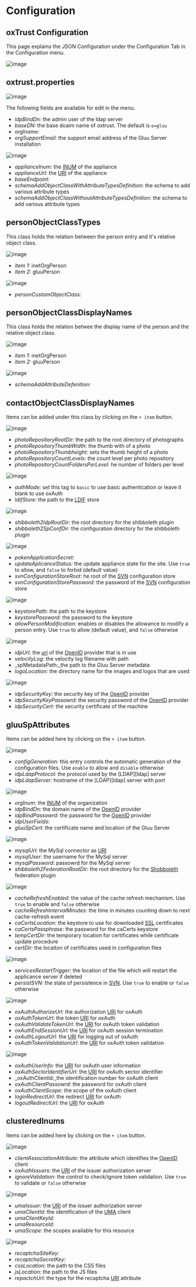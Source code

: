 # Configuration
## oxTrust Configuration
This page explains the JSON Configuration under the Configuration Tab in the Configuration menu.

![image](../img/2.4/config-json_menu.png)

## oxtrust.properties

![image](../img/2.4/config-json_oxtrustproperties.png)

The following fields are available for edit in the menu.

* _idpBindDn:_ the admin user of the ldap server
* _baseDN:_ the base doaim name of oxtrust. The default is `o=gluu`
* _orgIname:_ 
* _orgSupportEmail:_ the support email address of the Gluu Server installation

![image](../img/2.4/config-json_oxauthproperties0.png)

* _applianceInum:_ the [INUM][inum] of the appliance
* _applianceUrl:_ the [URI][uri] of the appliance
* _baseEndpoint:_ 
* _schemaAddObjectClassWithAttributeTypesDefinition:_ the schema to add various attribute types
* _schemaAddObjectClassWithoutAttributeTypesDefinition:_ the schema to add various attribute types

## personObjectClassTypes
This class holds the relation between the person entry and it's relative object class.

![image](../img/2.4/config-json_oxtrustproperties1.png)

* _item 1:_ inetOrgPerson
* _item 2:_ gluuPerson

![image](../img/2.4/config-json_oxtrustproperties1-1.png)

* _personCustomObjectClass:_

## personObjectClassDisplayNames
This class holds the relation betwee the display name of the person and the relative object class.

![image](../img/2.4/config-json_oxtrustproperties2.png)

* _item 1:_ inetOrgPerson
* _item 2:_ gluuPerson

![image](../img/2.4/config-json_oxtrustproperties2-1.png)

* _schemaAddAttributeDefenition:_ 

## contactObjectClassDisplayNames 
Items can be added under this class by clicking on the `+ item` button.

![image](../img/2.4/config-json_oxtrustproperties3.png)

* _photoRepositoryRootDir:_ the path to the root directory of photographs
* _photoRepositoryThumbWidth:_ the thumb with of a photo
* _photoRepositoryThumbheight:_ sets the thumb height of a photo
* _photoRepositoryCountLevels:_ the count level per photo repository
* _photoRepositoryCountFoldersPerLevel:_ he number of folders per level

![image](../img/2.4/config-json_oxtrustproperties3-1.png)

* _authMode:_ set this tag to `basic` to use basic authentication or leave it blank to use oxAuth
* _ldifStore:_ the path to the [LDIF][ldif] store

![image](../img/2.4/config-json_oxtrustproperties3-2.png)

* _shibboleth2IdpRootDir:_ the root directory for the shibboleth plugin
* _shibboleth2SpConfDir:_ the configuration directory for the shibboleth plugin

![image](../img/2.4/config-json_oxtrustproperties3-3.png)

* _pokenApplicationSecret:_
* _updateAplicanceStatus:_  the update appliance state for the site. Use `true` to allow, and `false` to forbid (default value)
* _svnConfigurationStoreRoot:_ he root of the [SVN][svn] configuration store
* _svnConfigurationStorePassword:_ the password of the [SVN][svn] configuration store

![image](../img/2.4/config-json_oxtrustproperties3-4.png)

* _keystorePath:_ the path to the keystore
* _keystorePassword:_ the password to the keystore
* _allowPersonModification:_ enables or disables the allowance to modify a person entry. Use `true` to allow (default value), and  `false` otherwise

![image](../img/2.4/config-json_oxtrustproperties3-5.png)

* _idpUrl:_ the [uri][uri] of the [OpenID][openid] provider that is in use
* _velocityLog:_ the velocity log filename with path
* _spMetadataPath:_the path to the Gluu Server metadata
* _logoLocation:_ the directory name for the images and logos that are used

![image](../img/2.4/config-json_oxtrustproperties3-6.png)

* _idpSecurityKey:_ the security key of the [OpenID][openid] provider
* _idpSecurityKeyPassowrd:_ the security password of the [OpenID][openid] provider
* _idpSecurityCert:_ the security certificate of the machine

## gluuSpAttributes
Items can be added here by clicking on the `+ item` button.

![image](../img/2.4/config-json_oxtrustproperties4.png)

* _configGeneration:_ this entry controls the automatic generation of the configuration files. Use `enable` to allow and `disable` otherwise
* _idpLdapProtocol:_ the protocol used by the [LDAP][ldap] server
* _idpLdapServer:_ hostname of the [LDAP][ldap] server with port

![image](../img/2.4/config-json_oxtrustproperties4-1.png)

* _orgInum:_ the [INUM][inum] of the organization
* _idpBindDn:_ the domain name of the [OpenID][openid] provider
* _idpBindPassowrd:_ the password for the [OpenID][openid] provider
* _idpUserFields:_ 
* _gluuSpCert:_ the certificate name and location of the Gluu Server

![image](../img/2.4/config-json_oxtrustproperties4-2.png)

* _mysqlUrl:_ the MySql connector as [URI][uri]
* _mysqlUser:_ the username for the MySql server
* _mysqlPassword:_ passowrd for the MySql server
* _shibboleth2FederationRootDir:_ the root directory for the [Shobboleth][shibboleth] federation plugin

![image](../img/2.4/config-json_oxtrustproperties4-3.png)

* _cacheRefreshEnabled:_ the value of the cache refresh mechanism. Use `true` to enable and `false` otherwise
* _cacheRefreshIntervalMinutes:_ the time in minutes counting down to next cache-refresh event
* _caCertsLocation:_ the keystore to use for downloaded [SSL][ssl] certificates
* _caCertsPassphrase:_ the password for the caCerts keystore
* _tempCertDir:_ the temporary location for certificates while certificate update procedure
* _certDir:_ the locaiton of certificates used in configuration files

![image](../img/2.4/config-json_oxtrustproperties4-4.png)

* _servicesRestartTrigger:_ the location of the file which will restart the applicance server if deleted
* _persistSVN:_ the state of persistence in [SVN][svn]. Use `true` to enable or `false` otherwise

![image](../img/2.4/config-json_oxtrustproperties4-5.png)

* _oxAuthAuthorizeUrl:_ the authorization [URI][uri] for oxAuth
* _oxAuthTokenUrl:_ the token [URI][uri] for oxAuth
* _oxAuthValidateTokenUrl:_ the [URI][uri] for oxAuth token validation
* _oxAuthEndSessionUrl:_ the [URI][uri] for oxAuth session termination
* _oxAuthLogoutUrl:_ the [URI][uri] for logging out of oxAuth
* _oxAuthTokenValidationUrl:_ the [URI][uri] for oxAuth token validation

![image](../img/2.4/config-json_oxtrustproperties4-6.png)

* _oxAuthUserInfo:_ the [URI][uri] for oxAuth user information
* _oxAuthSectorIdentifierUrl:_ the [URI][uri] for oxAuth sector identifier
* _oxAuthClientId:_the identification number for oxAuth client
* _oxAuthClientPassowrd:_ the password for oxAuth client
* _oxAuthClientScope:_ the scope of the oxAuth client
* _loginRedirectUrl:_ the redirect [URI][uri] for oxAuth
* _logoutRedirectUrl:_ the [URI][uri] for oxAuth 

## clusteredInums
Items can be added here by clicking on the `+ item` button.

![image](../img/2.4/config-json_oxtrustproperties5.png)

* _clientAssociationAttribute:_ the attribute which identifies the [OpenID][openid] client
* _oxAuthIssuers:_ the [URI][uri] of the issuer authorization server
* _ignoreValidation:_ the control to check/ignore token validation. Use `true` to validate or `false` otherwise

![image](../img/2.4/config-json_oxtrustproperties5-1.png)

* _umaIssuer:_ the [URI][uri] of the issuer authorization server
* _umaClientId:_ the identification of the [UMA][uma] client
* _umaClientKeyId:_ 
* _umaResourceId:_
* _umaScope:_ the scopes available for this resource

![image](../img/2.4/config-json_oxtrustproperties5-2.png)

* _recaptchaSiteKey:_
* _recaptchaSecretKey:_
* _cssLocation:_ the path to the CSS files
* _jsLocation:_ the path to the JS files
* _repactchUrl:_ the type for the recaptcha [URI][uri] attribute

[inum]: https://en.wikipedia.org/wiki/INum_Initiative "INUM definition in wikipedia"
[uri]: https://en.wikipedia.org/wiki/Uniform_Resource_Identifier "Uniform Resource Identifier"
[ldif]: https://en.wikipedia.org/wiki/LDAP_Data_Interchange_Format "LDAP Data Interchange Format"
[svn]: https://en.wikipedia.org/wiki/Apache_Subversion "Apache Subversion"
[openid]: https://en.wikipedia.org/wiki/OpenID "OpenID Connect"
[shibboleth]: https://en.wikipedia.org/wiki/Shibboleth_%28Internet2%29 "Shibboleth"
[ssl]: https://en.wikipedia.org/wiki/Transport_Layer_Security "Secure Sockets Layer"
[uma]: https://en.wikipedia.org/wiki/User-Managed_Access "User-Managed Access"
